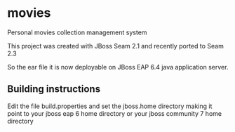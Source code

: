 # movies
Personal movies collection management system

This project was created with JBoss Seam 2.1 and recently ported to Seam 2.3

So the ear file it is now deployable on JBoss EAP 6.4 java application server.

## Building instructions
Edit the file build.properties and set the jboss.home directory making it point to your jboss eap 6 home directory or your jboss community 7 home directory 

